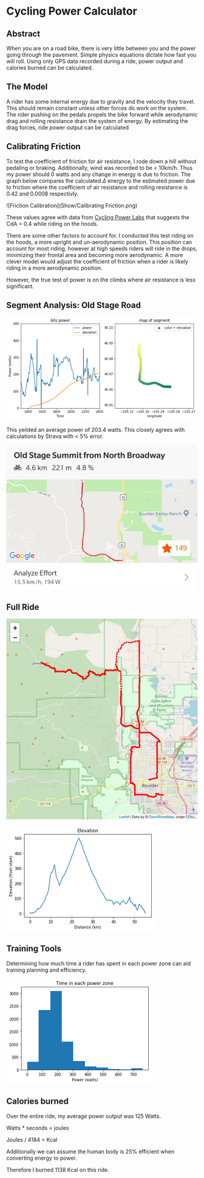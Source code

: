 # Cycling Power Calculator

## Abstract

When you are on a road bike, there is very little between you and the power going through the pavement. Simple physics equations dictate how fast you will roll. Using only GPS data recorded during a ride, power output and calories burned can be calculated.

## The Model

A rider has some internal energy due to gravity and the velocity they travel. This should remain constant unless other forces do work on the system. The rider pushing on the pedals propels the bike forward while aerodynamic drag and rolling resistance drain the system of energy. By estimating the drag forces, ride power output can be calculated

## Calibrating Friction

To test the coefficient of friction for air resistance, I rode down a hill without pedaling or braking. Additionally, wind was recorded to be < 10km/h. Thus my power should 0 watts and any change in energy is due to friction. The graph below compares the calculated $\Delta$ energy to the estimated power due to friction where the coefficient of air resistance and rolling resistance is 0.42 and 0.0008 respectivly.

![Friction Calibration](Show/Calibrating Friction.png)

These values agree with data from [Cycling Power Labs](https://www.cyclingpowerlab.com/CyclingAerodynamics.aspx)  that suggests the CdA = 0.4 while riding on the hoods.

There are some other factors to account for. I conducted this test riding on the hoods, a more upright and un-aerodynamic position. This position can account for most riding, however at high speeds riders will ride in the drops, minimizing their frontal area and becoming more aerodynamic. A more clever model would adjust the coefficient of friction when a rider is likely riding in a more aerodynamic position.

However, the true test of power is on the climbs where air resistance is less significant.

## Segment Analysis: Old Stage Road

![Power](Show/Power.png)

This yeilded an average power of 203.4 watts. This closely agrees with calculations by Strava with < 5% error.

![Strava Avg Power](Show/Strava.png)


## Full Ride

![MapEle](Show/Map.png)

![Elevation](Show/Elevation.png)


## Training Tools

Determining how much time a rider has spent in each power zone can aid training planning and efficiency.

![PowerCurve](Show/PowerCurve.png)

## Calories burned

Over the entire ride, my average power output was 125 Watts.

Watts * seconds = joules

Joules / 4184 = Kcal

Additionally we can assume the human body is 25% efficient when converting energy to power.

Therefore I burned 1138 Kcal on this ride.
